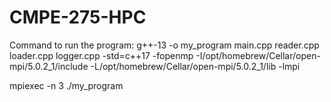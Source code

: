 # CMPE-275-HPC

Command to run the program: g++-13 -o my_program main.cpp reader.cpp loader.cpp logger.cpp -std=c++17 -fopenmp -I/opt/homebrew/Cellar/open-mpi/5.0.2_1/include -L/opt/homebrew/Cellar/open-mpi/5.0.2_1/lib -lmpi

mpiexec -n 3 ./my_program
